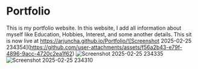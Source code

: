 # Portfolio
This is my portfolio website. In this website, I add all information about myself like Education, Hobbies, Interest, and some another details.
This sit is now live at https://arjuncha.github.io/Portfolio/![Screenshot 2025-02-25 234354](https://github.com/user-attachments/assets/f56a2b43-e79f-4896-9acc-4720c2ea1f62)
![Screenshot 2025-02-25 234335](https://github.com/user-attachments/assets/7e1c2a0b-f52c-417b-a6da-05ed0cef7cbe)
![Screenshot 2025-02-25 234310](https://github.com/user-attachments/assets/f65815c6-ce45-40b6-aee3-741fb60d93ed)
